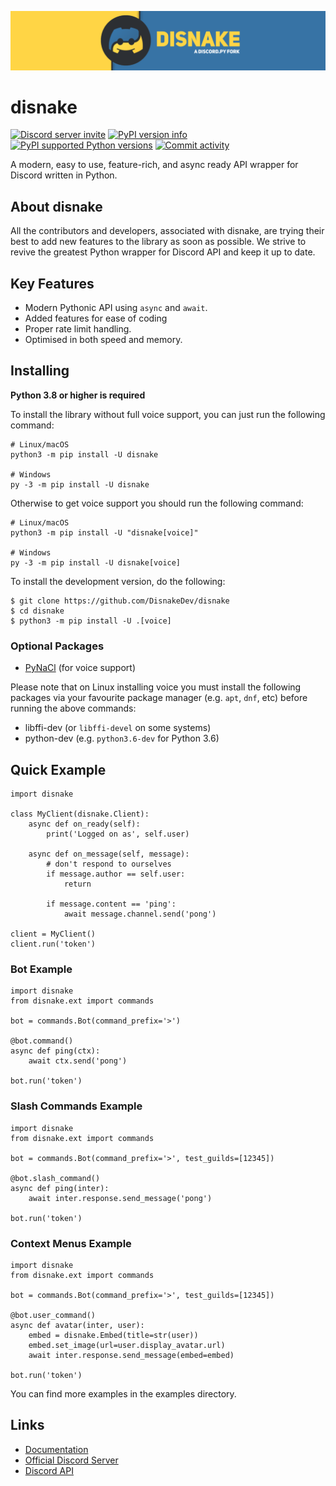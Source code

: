 [![Disnake Banner](./assets/banner.png)](https://disnake.dev/)

disnake
=======

<p>
  <a href="https://discord.gg/gJDbCw8aQy"><img src="https://img.shields.io/discord/808030843078836254?style=flat-square&color=5865f2&logo=discord&logoColor=ffffff" alt="Discord server invite" /></a>
  <a href="https://pypi.python.org/pypi/disnake"><img src="https://img.shields.io/pypi/v/disnake.svg?style=flat-square" alt="PyPI version info" /></a>
  <a href="https://pypi.python.org/pypi/disnake"><img src="https://img.shields.io/pypi/pyversions/disnake.svg?style=flat-square" alt="PyPI supported Python versions" /></a>
  <a href="https://github.com/DisnakeDev/disnake/commits"><img src="https://img.shields.io/github/commit-activity/w/DisnakeDev/disnake.svg?style=flat-square" alt="Commit activity" /></a>
</p>

A modern, easy to use, feature-rich, and async ready API wrapper for
Discord written in Python.

About disnake
-------------

All the contributors and developers, associated with disnake, are trying
their best to add new features to the library as soon as possible. We
strive to revive the greatest Python wrapper for Discord API and keep it
up to date.

Key Features
------------

-   Modern Pythonic API using `async` and `await`.
-   Added features for ease of coding
-   Proper rate limit handling.
-   Optimised in both speed and memory.

Installing
----------

**Python 3.8 or higher is required**

To install the library without full voice support, you can just run the
following command:

``` {.sh}
# Linux/macOS
python3 -m pip install -U disnake

# Windows
py -3 -m pip install -U disnake
```

Otherwise to get voice support you should run the following command:

``` {.sh}
# Linux/macOS
python3 -m pip install -U "disnake[voice]"

# Windows
py -3 -m pip install -U disnake[voice]
```

To install the development version, do the following:

``` {.sh}
$ git clone https://github.com/DisnakeDev/disnake
$ cd disnake
$ python3 -m pip install -U .[voice]
```

### Optional Packages

-   [PyNaCl](https://pypi.org/project/PyNaCl/) (for voice support)

Please note that on Linux installing voice you must install the
following packages via your favourite package manager (e.g. `apt`,
`dnf`, etc) before running the above commands:

-   libffi-dev (or `libffi-devel` on some systems)
-   python-dev (e.g. `python3.6-dev` for Python 3.6)

Quick Example
-------------

``` {.py}
import disnake

class MyClient(disnake.Client):
    async def on_ready(self):
        print('Logged on as', self.user)

    async def on_message(self, message):
        # don't respond to ourselves
        if message.author == self.user:
            return

        if message.content == 'ping':
            await message.channel.send('pong')

client = MyClient()
client.run('token')
```

### Bot Example

``` {.py}
import disnake
from disnake.ext import commands

bot = commands.Bot(command_prefix='>')

@bot.command()
async def ping(ctx):
    await ctx.send('pong')

bot.run('token')
```

### Slash Commands Example

``` {.py}
import disnake
from disnake.ext import commands

bot = commands.Bot(command_prefix='>', test_guilds=[12345])

@bot.slash_command()
async def ping(inter):
    await inter.response.send_message('pong')

bot.run('token')
```

### Context Menus Example

``` {.py}
import disnake
from disnake.ext import commands

bot = commands.Bot(command_prefix='>', test_guilds=[12345])

@bot.user_command()
async def avatar(inter, user):
    embed = disnake.Embed(title=str(user))
    embed.set_image(url=user.display_avatar.url)
    await inter.response.send_message(embed=embed)

bot.run('token')
```

You can find more examples in the examples directory.

Links
-----

-   [Documentation](https://docs.disnake.dev/)
-   [Official Discord Server](https://discord.gg/gJDbCw8aQy)
-   [Discord API](https://discord.gg/discord-api)
